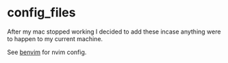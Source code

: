 # config_files
After my mac stopped working I decided to add these incase anything were to happen to my current machine.

See [benvim](https://github.com/bencouser/benvim) for nvim config.
